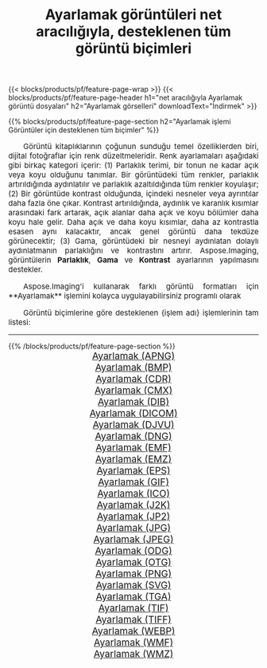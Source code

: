 ﻿---
title: Ayarlamak görüntüleri net aracılığıyla, desteklenen tüm görüntü biçimleri 
weight: 3920
url: /tr/net/adjust 
lang: tr
langdirlevel: 2
locales: zh-hans,ja,it,ru,de,es,fr,nl,id,lt,pl,pt,vi,tr,ko,zh-hant,ar,hi,th,sv,cs,uk,he
description: Aspose.Imaging'i kullanarak, net Aracılığıyla kolayca Ayarlamak görüntüleri oluşturabilirsiniz
---

{{< blocks/products/pf/feature-page-wrap >}}
{{< blocks/products/pf/feature-page-header h1="net aracılığıyla Ayarlamak görüntü dosyaları" h2="Ayarlamak görselleri" downloadText="İndirmek" >}}


{{% blocks/products/pf/feature-page-section  h2="Ayarlamak işlemi Görüntüler için desteklenen tüm biçimler" %}}
<p align="justify" style="text-indent:2em;font-size:15px;">
Görüntü kitaplıklarının çoğunun sunduğu temel özelliklerden biri, dijital fotoğraflar için renk düzeltmeleridir. Renk ayarlamaları aşağıdaki gibi birkaç kategori içerir: (1) Parlaklık terimi, bir tonun ne kadar açık veya koyu olduğunu tanımlar. Bir görüntüdeki tüm renkler, parlaklık artırıldığında aydınlatılır ve parlaklık azaltıldığında tüm renkler koyulaşır; (2) Bir görüntüde kontrast olduğunda, içindeki nesneler veya ayrıntılar daha fazla öne çıkar. Kontrast artırıldığında, aydınlık ve karanlık kısımlar arasındaki fark artarak, açık alanlar daha açık ve koyu bölümler daha koyu hale gelir. Daha açık ve daha koyu kısımlar, daha az kontrastla esasen aynı kalacaktır, ancak genel görüntü daha tekdüze görünecektir; (3) Gama, görüntüdeki bir nesneyi aydınlatan dolaylı aydınlatmanın parlaklığını ve kontrastını artırır. Aspose.Imaging, görüntülerin <b>Parlaklık</b>, <b>Gama</b> ve <b>Kontrast</b> ayarlarının yapılmasını destekler.
</p>
<p align="justify" style="text-indent:2em;font-size:15px;">
Aspose.Imaging'i kullanarak farklı görüntü formatları için **Ayarlamak** işlemini kolayca uygulayabilirsiniz programlı olarak
</p>
<p align="justify" style="text-indent:2em;font-size:15px;">
Görüntü biçimlerine göre desteklenen {işlem adı} işlemlerinin tam listesi:
</p>
<hr/>
{{% /blocks/products/pf/feature-page-section %}}
<div class="container-fluid productfamilypage bg-gray">
    <div class="convertypes bg-gray agp-content section">
        <div class="container">
		<div class="row other-converters" style="gap: 10px;font-size: 19px;text-align:center;">
		    <div class='col-md-2 other-converter remove-lp remove-rp'><a href="/imaging/tr/net/adjust/apng" style="padding:15px;">Ayarlamak (APNG)</a></div><div class='col-md-2 other-converter remove-lp remove-rp'><a href="/imaging/tr/net/adjust/bmp" style="padding:15px;">Ayarlamak (BMP)</a></div><div class='col-md-2 other-converter remove-lp remove-rp'><a href="/imaging/tr/net/adjust/cdr" style="padding:15px;">Ayarlamak (CDR)</a></div><div class='col-md-2 other-converter remove-lp remove-rp'><a href="/imaging/tr/net/adjust/cmx" style="padding:15px;">Ayarlamak (CMX)</a></div><div class='col-md-2 other-converter remove-lp remove-rp'><a href="/imaging/tr/net/adjust/dib" style="padding:15px;">Ayarlamak (DIB)</a></div><div class='col-md-2 other-converter remove-lp remove-rp'><a href="/imaging/tr/net/adjust/dicom" style="padding:15px;">Ayarlamak (DICOM)</a></div><div class='col-md-2 other-converter remove-lp remove-rp'><a href="/imaging/tr/net/adjust/djvu" style="padding:15px;">Ayarlamak (DJVU)</a></div><div class='col-md-2 other-converter remove-lp remove-rp'><a href="/imaging/tr/net/adjust/dng" style="padding:15px;">Ayarlamak (DNG)</a></div><div class='col-md-2 other-converter remove-lp remove-rp'><a href="/imaging/tr/net/adjust/emf" style="padding:15px;">Ayarlamak (EMF)</a></div><div class='col-md-2 other-converter remove-lp remove-rp'><a href="/imaging/tr/net/adjust/emz" style="padding:15px;">Ayarlamak (EMZ)</a></div><div class='col-md-2 other-converter remove-lp remove-rp'><a href="/imaging/tr/net/adjust/eps" style="padding:15px;">Ayarlamak (EPS)</a></div><div class='col-md-2 other-converter remove-lp remove-rp'><a href="/imaging/tr/net/adjust/gif" style="padding:15px;">Ayarlamak (GIF)</a></div><div class='col-md-2 other-converter remove-lp remove-rp'><a href="/imaging/tr/net/adjust/ico" style="padding:15px;">Ayarlamak (ICO)</a></div><div class='col-md-2 other-converter remove-lp remove-rp'><a href="/imaging/tr/net/adjust/j2k" style="padding:15px;">Ayarlamak (J2K)</a></div><div class='col-md-2 other-converter remove-lp remove-rp'><a href="/imaging/tr/net/adjust/jp2" style="padding:15px;">Ayarlamak (JP2)</a></div><div class='col-md-2 other-converter remove-lp remove-rp'><a href="/imaging/tr/net/adjust/jpg" style="padding:15px;">Ayarlamak (JPG)</a></div><div class='col-md-2 other-converter remove-lp remove-rp'><a href="/imaging/tr/net/adjust/jpeg" style="padding:15px;">Ayarlamak (JPEG)</a></div><div class='col-md-2 other-converter remove-lp remove-rp'><a href="/imaging/tr/net/adjust/odg" style="padding:15px;">Ayarlamak (ODG)</a></div><div class='col-md-2 other-converter remove-lp remove-rp'><a href="/imaging/tr/net/adjust/otg" style="padding:15px;">Ayarlamak (OTG)</a></div><div class='col-md-2 other-converter remove-lp remove-rp'><a href="/imaging/tr/net/adjust/png" style="padding:15px;">Ayarlamak (PNG)</a></div><div class='col-md-2 other-converter remove-lp remove-rp'><a href="/imaging/tr/net/adjust/svg" style="padding:15px;">Ayarlamak (SVG)</a></div><div class='col-md-2 other-converter remove-lp remove-rp'><a href="/imaging/tr/net/adjust/tga" style="padding:15px;">Ayarlamak (TGA)</a></div><div class='col-md-2 other-converter remove-lp remove-rp'><a href="/imaging/tr/net/adjust/tif" style="padding:15px;">Ayarlamak (TIF)</a></div><div class='col-md-2 other-converter remove-lp remove-rp'><a href="/imaging/tr/net/adjust/tiff" style="padding:15px;">Ayarlamak (TIFF)</a></div><div class='col-md-2 other-converter remove-lp remove-rp'><a href="/imaging/tr/net/adjust/webp" style="padding:15px;">Ayarlamak (WEBP)</a></div><div class='col-md-2 other-converter remove-lp remove-rp'><a href="/imaging/tr/net/adjust/wmf" style="padding:15px;">Ayarlamak (WMF)</a></div><div class='col-md-2 other-converter remove-lp remove-rp'><a href="/imaging/tr/net/adjust/wmz" style="padding:15px;">Ayarlamak (WMZ)</a></div>
                </div>
        </div>
    </div>
</div>
<br/>
